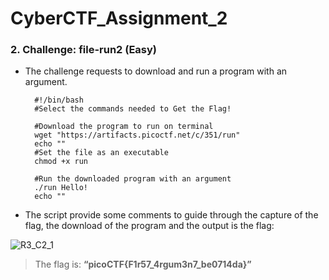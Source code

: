 # CyberCTF_Assignment_2

### 2. Challenge: file-run2 (Easy)

* The challenge requests to download and run a program with an argument.
  
		#!/bin/bash
		#Select the commands needed to Get the Flag!

		#Download the program to run on terminal
		wget "https://artifacts.picoctf.net/c/351/run"
		echo ""
		#Set the file as an executable
		chmod +x run

		#Run the downloaded program with an argument
		./run Hello!
		echo ""

*	The script provide some comments to guide through the capture of the flag, the download of the program and the output is the flag:

![R3_C2_1](https://user-images.githubusercontent.com/124681007/217722927-5ee457d6-8cd2-4e04-9044-99cc8d04154b.png)

> The flag is: **“picoCTF{F1r57_4rgum3n7_be0714da}”**
